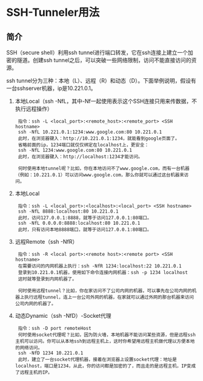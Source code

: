 SSH-Tunneler用法
========================================================================
## 简介
SSH（secure shell）利用ssh tunnel进行端口转发，它在ssh连接上建立一个加密的隧道。创建ssh tunnel之后，可以突破一些网络限制，访问不能直接访问的资源。

ssh tunnel分为三种：本地（L）、远程（R）和动态（D）。下面举例说明，假设有一台sshserver机器，ip是10.221.0.1。

1. 本地Local（ssh -NfL，其中-Nf一起使用表示这个SSH连接只用来传数据，不执行远程操作）

        指令：ssh -L <local_port>:<remote_host>:<remote_port> <SSH hostname>
        ssh -NfL 10.221.0.1:1234:www.google.com:80 10.221.0.1
        此时，在浏览器键入：http://10.221.0.1:1234，就能看到google页面了。
        省略前面的ip，1234端口就仅仅绑定在localhost上，更安全：
        ssh -NfL 1234:www.google.com:80 10.221.0.1
        此时，在浏览器键入：http://localhost:1234才能访问。

        何时使用本地tunnel呢？比如，你在本地访问不了www.google.com，而有一台机器（例如：10.221.0.1）可以访问www.google.com，那么你就可以通过这台机器来访问。

2. 本地Local
        
        指令：ssh -L <local_port>:<localhost>:<local_port> <SSH hostname>
        ssh -NfL 8888:localhost:80 10.221.0.1
        此时，访问127.0.0.1:8888，就等于访问127.0.0.1:80端口。
        ssh -NfL 0.0.0.0:8888:localhost:80 10.221.0.1
        此时，只有访问本地8888端口，就等于访问127.0.0.1:80端口。

3. 远程Remote（ssh -NfR）
   
        指令：ssh -R <local port>:<remote host>:<remote port> <SSH hostname>
        在需要访问的内网机器上执行：ssh -NfR 1234:localhost:22 10.221.0.1
        登录到10.221.0.1机器，使用如下命令连接内网机器：ssh -p 1234 localhost
        这时就等登录到内网机器了。

        何时使用远程tunnel？比如，你在家访问不了公司内网的机器，可以事先在公司内网的机器上执行远程tunnel，连上一台公司外网的机器，在家就可以通过外网的那台机器来访问公司内网的机器了。

4. 动态Dynamic（ssh -NfD）-Socket代理
        
        指令：ssh -D port remoteHost
        何时使用socket代理呢？比如，因为防火墙，本地机器不能访问某些资源，但是远程ssh主机可以访问。你可以从本地ssh到远程主机上，这时你希望用远程主机做代理以方便本地的网络访问。
        ssh -NfD 1234 10.221.0.1
        此时，建立了一台socket代理机器，接着在浏览器上设置socket代理：地址是localhost，端口是1234，从此，你的访问都是加密的了，而且走的是远程主机，IP变成了远程主机的IP。

